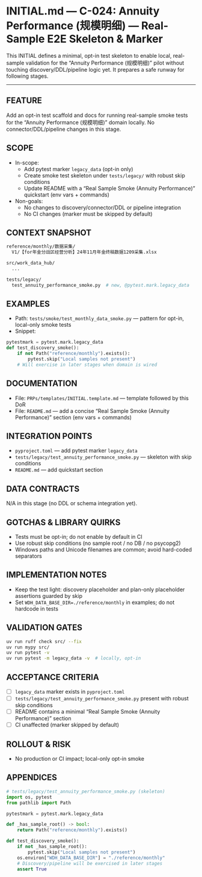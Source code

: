 # INITIAL.md — C-024: Annuity Performance (规模明细) — Real-Sample E2E Skeleton & Marker

This INITIAL defines a minimal, opt-in test skeleton to enable local, real-sample validation for the “Annuity Performance (规模明细)” pilot without touching discovery/DDL/pipeline logic yet. It prepares a safe runway for following stages.

---

## FEATURE
Add an opt-in test scaffold and docs for running real-sample smoke tests for the “Annuity Performance (规模明细)” domain locally. No connector/DDL/pipeline changes in this stage.

## SCOPE
- In-scope:
  - Add pytest marker `legacy_data` (opt-in only)
  - Create smoke test skeleton under `tests/legacy/` with robust skip conditions
  - Update README with a “Real Sample Smoke (Annuity Performance)” quickstart (env vars + commands)
- Non-goals:
  - No changes to discovery/connector/DDL or pipeline integration
  - No CI changes (marker must be skipped by default)

## CONTEXT SNAPSHOT
```bash
reference/monthly/数据采集/
  V1/【for年金分战区经营分析】24年11月年金终稿数据1209采集.xlsx

src/work_data_hub/
  ...

tests/legacy/
  test_annuity_performance_smoke.py  # new, @pytest.mark.legacy_data
```

## EXAMPLES
- Path: `tests/smoke/test_monthly_data_smoke.py` — pattern for opt-in, local-only smoke tests
- Snippet:
```python
pytestmark = pytest.mark.legacy_data
def test_discovery_smoke():
    if not Path("reference/monthly").exists():
        pytest.skip("Local samples not present")
    # Will exercise in later stages when domain is wired
```

## DOCUMENTATION
- File: `PRPs/templates/INITIAL.template.md` — template followed by this DoR
- File: `README.md` — add a concise “Real Sample Smoke (Annuity Performance)” section (env vars + commands)

## INTEGRATION POINTS
- `pyproject.toml` — add pytest marker `legacy_data`
- `tests/legacy/test_annuity_performance_smoke.py` — skeleton with skip conditions
- `README.md` — add quickstart section

## DATA CONTRACTS
N/A in this stage (no DDL or schema integration yet).

## GOTCHAS & LIBRARY QUIRKS
- Tests must be opt-in; do not enable by default in CI
- Use robust skip conditions (no sample root / no DB / no psycopg2)
- Windows paths and Unicode filenames are common; avoid hard-coded separators

## IMPLEMENTATION NOTES
- Keep the test light: discovery placeholder and plan-only placeholder assertions guarded by skip
- Set `WDH_DATA_BASE_DIR=./reference/monthly` in examples; do not hardcode in tests

## VALIDATION GATES
```bash
uv run ruff check src/ --fix
uv run mypy src/
uv run pytest -v
uv run pytest -m legacy_data -v  # locally, opt-in
```

## ACCEPTANCE CRITERIA
- [ ] `legacy_data` marker exists in `pyproject.toml`
- [ ] `tests/legacy/test_annuity_performance_smoke.py` present with robust skip conditions
- [ ] README contains a minimal “Real Sample Smoke (Annuity Performance)” section
- [ ] CI unaffected (marker skipped by default)

## ROLLOUT & RISK
- No production or CI impact; local-only opt-in smoke

## APPENDICES
```python
# tests/legacy/test_annuity_performance_smoke.py (skeleton)
import os, pytest
from pathlib import Path

pytestmark = pytest.mark.legacy_data

def _has_sample_root() -> bool:
    return Path("reference/monthly").exists()

def test_discovery_smoke():
    if not _has_sample_root():
        pytest.skip("Local samples not present")
    os.environ["WDH_DATA_BASE_DIR"] = "./reference/monthly"
    # Discovery/pipeline will be exercised in later stages
    assert True
```

